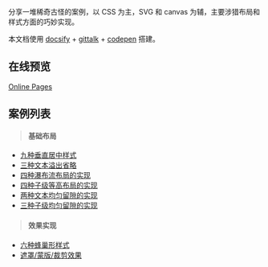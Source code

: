 分享一堆稀奇古怪的案例，以 CSS 为主，SVG 和 canvas 为辅，主要涉猎布局和样式方面的巧妙实现。

本文档使用 [docsify](https://docsify.js.org/#/?id=docsify) + [gittalk](https://github.com/gitalk/gitalk) + [codepen](https://codepen.io/foreverZ133/collections/popular/) 搭建。

## 在线预览

[Online Pages](https://foreverz133.github.io/demo-preview/)

## 案例列表
> #### 基础布局

* [九种垂直居中样式](./pages/vertical-center.md)
* [三种文本溢出省略](./pages/text-overflow.md)
* [四种瀑布流布局的实现](./pages/masonry.md)
* [四种子级等高布局的实现](./pages/child-same-height.md)
* [两种文本均匀留隙的实现](./pages/text-align-justify.md)
* [三种子级均匀留隙的实现](./pages/child-align-justify.md)

> #### 效果实现

* [六种蜂巢形样式](./pages/honeycomb.md)
* [遮罩/蒙版/裁剪效果](./pages/css-mask.md)
